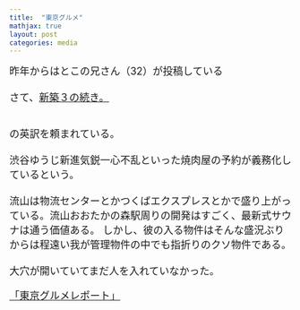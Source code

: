 ```yaml
---
title:  "東京グルメ"
mathjax: true
layout: post
categories: media
---
```

<span style="font-size:large">
昨年からはとこの兄さん（32）が投稿している
<br><br>さて、<a href="https://instagram.com/tokyo_gourmet_report?igshid=NTc4MTIwNjQ2YQ==" target="_blank" title="新築３の続き。">新築３の続き。</a><br><br>

の英訳を頼まれている。　<br><br>
渋谷ゆうじ新進気鋭一心不乱といった焼肉屋の予約が義務化しているという。<br><br>
流山は物流センターとかつくばエクスプレスとかで盛り上がっている。流山おおたかの森駅周りの開発はすごく、最新式サウナは通う価値ある。
しかし、彼の入る物件はそんな盛況ぶりからは程遠い我が管理物件の中でも指折りのクソ物件である。<br><br>
大穴が開いていてまだ人を入れていなかった。
</span>

[「東京グルメレポート」](https://instagram.com/tokyo_gourmet_report?igshid=NTc4MTIwNjQ2YQ==) 

